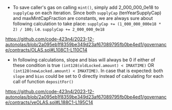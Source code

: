 - To save caller's gas on calling `mint()`, simply add 2_000_000_0e18 to `supplyCap` on each iteration. Since both `supplyCap` (tenYearSupplyCap) and maxMintCapFraction are constants, we are always sure about following calculation to take place: `supplyCap += (1_000_000_000e18 * 2) / 100;` i.e. `supplyCap += 2_000_000_0e18`

https://github.com/code-423n4/2023-12-autonolas/blob/2a095eb1f8359be349d23af67089795fb0be4ed1/governance/contracts/OLAS.sol#L108C1-L110C14

- In following calculations, slope and bias will always be 0 if either of these condition is true `(int128(oldLocked.amount) < IMAXTIME)` OR `(int128(newLocked.amount) < IMAXTIME)`. In case that is expected: both `slope` and `bias` could be set to 0 directly instead of calculating for each call of function `depositFor()`

https://github.com/code-423n4/2023-12-autonolas/blob/2a095eb1f8359be349d23af67089795fb0be4ed1/governance/contracts/veOLAS.sol#L188C1-L195C14